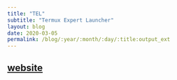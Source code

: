 ```yaml
---
title: "TEL"
subtitle: "Termux Expert Launcher"
layout: blog
date: 2020-03-05
permalink: /blog/:year/:month/:day/:title:output_ext
---
```


<h2><a href="https://t-e-l.github.io/">website</a></h2>